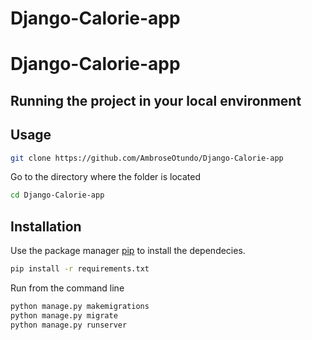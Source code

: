 # Django-Calorie-app

# Django-Calorie-app


## Running the project in your local environment

## Usage

```bash
git clone https://github.com/AmbroseOtundo/Django-Calorie-app
```

Go to the directory where the folder is located
```bash
cd Django-Calorie-app
```
## Installation

Use the package manager [pip](https://pip.pypa.io/en/stable/) to install the dependecies.

```bash
pip install -r requirements.txt
```

Run from the command line
```bash
python manage.py makemigrations
python manage.py migrate
python manage.py runserver
```
